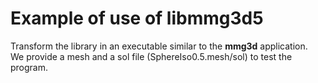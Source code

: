 # Example of use of libmmg3d5

  Transform the library in an executable similar to the **mmg3d** application.  
  We provide a mesh and a sol file (SphereIso0.5.mesh/sol) to test the program.

